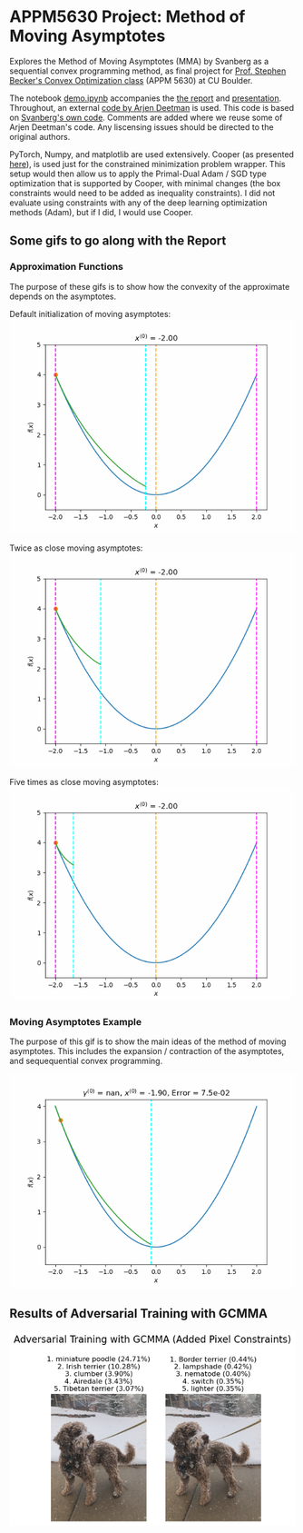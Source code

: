 # APPM5630 Project: Method of Moving Asymptotes
Explores the Method of Moving Asymptotes (MMA) by Svanberg as a sequential convex programming method, as final project for [Prof. Stephen Becker's Convex Optimization class](https://github.com/stephenbeckr/convex-optimization-class) (APPM 5630) at CU Boulder.

The notebook [demo.ipynb](demo.ipynb) accompanies the [the report](./APPM5630_Project.pdf) and [presentation](./MMA.pptx).  Throughout, an external [code by Arjen Deetman](https://github.com/arjendeetman/GCMMA-MMA-Python/tree/master/Code) is used. This code is based on [Svanberg's own code](http://www.smoptit.se/). Comments are added where we reuse some of Arjen Deetman's code. Any liscensing issues should be directed to the original authors.

PyTorch, Numpy, and matplotlib are used extensively. Cooper (as presented [here](https://github.com/cooper-org/cooper)), is used just for the constrained minimization problem wrapper. This setup would then allow us to apply the Primal-Dual Adam / SGD type optimization that is supported by Cooper, with minimal changes (the box constraints would need to be added as inequality constraints). I did not evaluate using constraints with any of the deep learning optimization methods (Adam), but if I did, I would use Cooper.

## Some gifs to go along with the Report

### Approximation Functions
The purpose of these gifs is to show how the convexity of the approximate depends on the asymptotes.


Default initialization of moving asymptotes:
![image](quad_fun_ma1.gif "")

Twice as close moving asymptotes:
![image](quad_fun_ma2.gif "ma2")

Five times as close moving asymptotes:
![image](quad_fun_ma5.gif "ma3")


### Moving Asymptotes Example
The purpose of this gif is to show the main ideas of the method of moving asymptotes. This includes the expansion / contraction of the asymptotes, and sequequential convex programming.

![image](mma_steps.gif "mma_steps")

## Results of Adversarial Training with GCMMA
![image](dante_gcmma.png)

